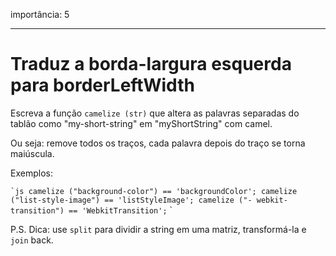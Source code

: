importância: 5

---

# Traduz a borda-largura esquerda para borderLeftWidth

Escreva a função `camelize (str)` que altera as palavras separadas do tablão como "my-short-string" em "myShortString" com camel.

Ou seja: remove todos os traços, cada palavra depois do traço se torna maiúscula.

Exemplos:

`` `js
camelize ("background-color") == 'backgroundColor';
camelize ("list-style-image") == 'listStyleImage';
camelize ("- webkit-transition") == 'WebkitTransition';
`` `

P.S. Dica: use `split` para dividir a string em uma matriz, transformá-la e` join` back.
